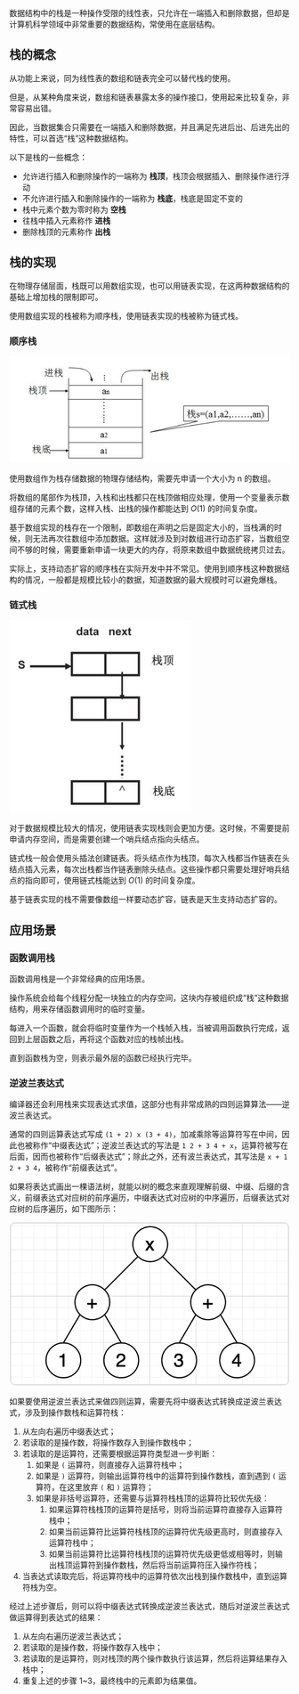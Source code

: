
数据结构中的栈是一种操作受限的线性表，只允许在一端插入和删除数据，但却是计算机科学领域中非常重要的数据结构，常使用在底层结构。

<!--more-->

## 栈的概念

从功能上来说，同为线性表的数组和链表完全可以替代栈的使用。

但是，从某种角度来说，数组和链表暴露太多的操作接口，使用起来比较复杂，非常容易出错。

因此，当数据集合只需要在一端插入和删除数据，并且满足先进后出、后进先出的特性，可以首选“栈”这种数据结构。

以下是栈的一些概念：

- 允许进行插入和删除操作的一端称为 **栈顶**，栈顶会根据插入、删除操作进行浮动
- 不允许进行插入和删除操作的一端称为 **栈底**，栈底是固定不变的
- 栈中元素个数为零时称为 **空栈**
- 往栈中插入元素称作 **进栈**
- 删除栈顶的元素称作 **出栈**

## 栈的实现

在物理存储层面，栈既可以用数组实现，也可以用链表实现，在这两种数据结构的基础上增加栈的限制即可。

使用数组实现的栈被称为顺序栈，使用链表实现的栈被称为链式栈。

### 顺序栈

![顺序栈结构](assets/顺序栈结构.png)

使用数组作为栈存储数据的物理存储结构，需要先申请一个大小为 n 的数组。

将数组的尾部作为栈顶，入栈和出栈都只在栈顶做相应处理，使用一个变量表示数组存储的元素个数，这样入栈、出栈的操作都能达到 $O(1)$ 的时间复杂度。

基于数组实现的栈存在一个限制，即数组在声明之后是固定大小的，当栈满的时候，则无法再次往数组中添加数据。这样就涉及到对数组进行动态扩容，当数组空间不够的时候，需要重新申请一块更大的内存，将原来数组中数据统统拷贝过去。

实际上，支持动态扩容的顺序栈在实际开发中并不常见。使用到顺序栈这种数据结构的情况，一般都是规模比较小的数据，知道数据的最大规模时可以避免爆栈。

### 链式栈

![链式栈结构](assets/链式栈结构.png)

对于数据规模比较大的情况，使用链表实现栈则会更加方便。这时候，不需要提前申请内存空间，而是需要创建一个哨兵结点指向头结点。

链式栈一般会使用头插法创建链表。将头结点作为栈顶，每次入栈都当作链表在头结点插入元素，每次出栈都当作链表删除头结点。这些操作都只需要处理好哨兵结点的指向即可，使用链式栈能达到 $O(1)$ 的时间复杂度。

基于链表实现的栈不需要像数组一样要动态扩容，链表是天生支持动态扩容的。

## 应用场景

### 函数调用栈

函数调用栈是一个非常经典的应用场景。

操作系统会给每个线程分配一块独立的内存空间，这块内存被组织成“栈”这种数据结构，用来存储函数调用时的临时变量。

每进入一个函数，就会将临时变量作为一个栈帧入栈，当被调用函数执行完成，返回到上层函数之后，再将这个函数对应的栈帧出栈。

直到函数栈为空，则表示最外层的函数已经执行完毕。

### 逆波兰表达式

编译器还会利用栈来实现表达式求值，这部分也有非常成熟的四则运算算法——逆波兰表达式。

通常的四则运算表达式写成 `(1 + 2) x (3 + 4)`，加减乘除等运算符写在中间，因此也被称作“中缀表达式”；逆波兰表达式的写法是 `1 2 + 3 4 + x`，运算符被写在后面，因而也被称作“后缀表达式”；除此之外，还有波兰表达式，其写法是 `x + 1 2 + 3 4`，被称作“前缀表达式”。

如果将表达式画出一棵语法树，就能以树的概念来直观理解前缀、中缀、后缀的含义，前缀表达式对应树的前序遍历，中缀表达式对应树的中序遍历，后缀表达式对应树的后序遍历，如下图所示：

![运算表达式语法树](assets/运算表达式语法树.png)

如果要使用逆波兰表达式来做四则运算，需要先将中缀表达式转换成逆波兰表达式，涉及到操作数栈和运算符栈：

1. 从左向右遍历中缀表达式；
2. 若读取的是操作数，将操作数存入到操作数栈中；
3. 若读取的是运算符，还需要根据运算符类型进一步判断：
    1. 如果是 `(` 运算符，则直接存入运算符栈中；
    2. 如果是 `)` 运算符，则输出运算符栈中的运算符到操作数栈，直到遇到 `(` 运算符，在这里放弃 `(` 和 `)` 运算符；
    3. 如果是非括号运算符，还需要与运算符栈栈顶的运算符比较优先级：
        1. 如果运算符栈栈顶的运算符是括号，则将当前运算符直接存入运算符栈中；
        2. 如果当前运算符比运算符栈栈顶的运算符优先级更高时，则直接存入运算符栈中；
        3. 如果当前运算符比运算符栈栈顶的运算符优先级更低或相等时，则输出栈顶运算符到操作数栈，然后将当前运算符压入操作符栈；
4. 当表达式读取完后，将运算符栈中的运算符依次出栈到操作数栈中，直到运算符栈为空。

经过上述步骤后，则可以将中缀表达式转换成逆波兰表达式，随后对逆波兰表达式做运算得到表达式的结果：

1. 从左向右遍历逆波兰表达式；
2. 若读取的是操作数，将操作数存入栈中；
3. 若读取的是运算符，则对栈顶的两个操作数执行该运算，然后将运算结果存入栈中；
4. 重复上述的步骤 1~3，最终栈中的元素即为结果值。


